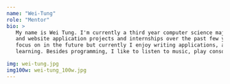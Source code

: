 ```yaml
---
name: "Wei-Tung"
role: "Mentor"
bio: >
   My name is Wei Tung. I'm currently a third year computer science major. I have done numerous mobile (Android)
   and website application projects and internships over the past few years. I have not decided what topic I'll
   focus on in the future but currently I enjoy writing applications, analyzing data, and a little bit of machine
   learning. Besides programming, I like to listen to music, play console games, and eat.

img: wei-tung.jpg
img100w: wei-tung_100w.jpg
---
```

